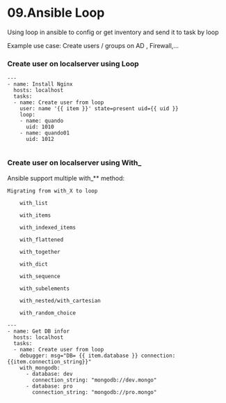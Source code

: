 # 09.Ansible Loop

Using loop in ansible to config or get inventory and send it to task by loop

Example use case: Create users / groups on AD , Firewall,...


### Create user on localserver using Loop
```
---
- name: Install Nginx
  hosts: localhost
  tasks:
  - name: Create user from loop
    user: name '{{ item }}' state=present uid={{ uid }}
    loop:
    - name: quando
      uid: 1010
    - name: quando01
      uid: 1012
    
```
### Create user on localserver using With_

Ansible support multiple with_** method:

    Migrating from with_X to loop

        with_list

        with_items

        with_indexed_items

        with_flattened

        with_together

        with_dict

        with_sequence

        with_subelements

        with_nested/with_cartesian

        with_random_choice

```
---
- name: Get DB infor
  hosts: localhost
  tasks:
  - name: Create user from loop
    debugger: msg="DB= {{ item.database }} connection: {{item.connection_string}}"
    with_mongodb:
      - database: dev
        connection_string: "mongodb://dev.mongo"
      - database: pro
        connection_string: "mongodb://pro.mongo"
      
      
```



